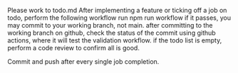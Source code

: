 Please work to todo.md
After implementing a feature or ticking off a job on todo, perform the following workflow
run npm run workflow
if it passes, you may commit to your working branch, not main.
after committing to the working branch on github, check the status of the commit using github actions, where it will test the validation workflow.
if the todo list is empty, perform a code review to confirm all is good.

Commit and push after every single job completion.
